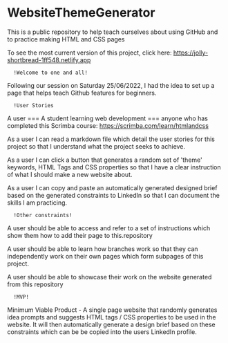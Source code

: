 # WebsiteThemeGenerator
This is a public repository to help teach ourselves about using GitHub and to practice making HTML and CSS pages

To see the most current version of this project, click here: https://jolly-shortbread-1ff548.netlify.app

      !Welcome to one and all!
Following our session on Saturday 25/06/2022, I had the idea to set up a page that helps teach Github features for beginners.

      !User Stories

A user === A student learning web development === anyone who has completed this Scrimba course: https://scrimba.com/learn/htmlandcss

As a user I can read a markdown file which detail the user stories for this project so that I understand what the project seeks to achieve.

As a user I can click a button that generates a random set of 'theme' keywords, HTML Tags and CSS properties so that I have a clear instruction of what I should make a new website about.

As a user I can copy and paste an automatically generated designed brief based on the generated constraints to LinkedIn so that I can document the skills I am practicing.

      !Other constraints!

A user should be able to access and refer to a set of instructions which show them how to add their page to this.repository

A user should be able to learn how branches work so that they can independently work on their own pages which form subpages of this project.

A user should be able to showcase their work on the website generated from this repository


      !MVP!
Minimum Viable Product - A single page website that randomly generates idea prompts and suggests HTML tags / CSS properties to be used in the website. It will then automatically generate a design brief based on these constraints which can be  be copied into the users LinkedIn profile.
